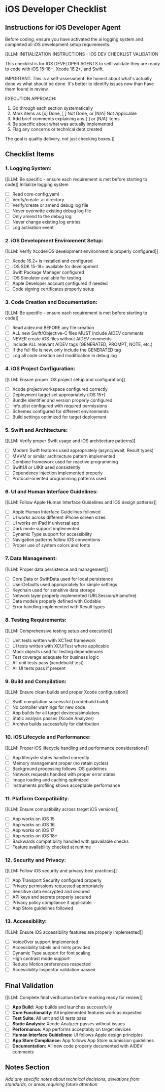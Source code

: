 # iOS Developer Checklist

## Instructions for iOS Developer Agent

Before coding, ensure you have activated the ai logging system and completed all iOS development setup requirements.

[[LLM: INITIALIZATION INSTRUCTIONS - IOS DEV CHECKLIST VALIDATION

This checklist is for IOS DEVELOPER AGENTS to self-validate they are ready to code with iOS 15-18+, Xcode 16.2+, and Swift.

IMPORTANT: This is a self-assessment. Be honest about what's actually done vs what should be done. It's better to identify issues now than have them found in review.

EXECUTION APPROACH:

1. Go through each section systematically
2. Mark items as [x] Done, [ ] Not Done, or [N/A] Not Applicable
3. Add brief comments explaining any [ ] or [N/A] items
4. Be specific about what was actually implemented
5. Flag any concerns or technical debt created

The goal is quality delivery, not just checking boxes.]]

## Checklist Items

### 1. **Logging System:**

[[LLM: Be specific - ensure each requirement is met before starting to code]]
Initialize logging system
   - [ ] Read core-config.yaml
   - [ ] Verify/create .ai directory
   - [ ] Verify/create or amend debug log file
   - [ ] Never overwrite existing debug log file
   - [ ] Only amend to the debug log
   - [ ] Never change existing log entries
   - [ ] Log activation event

### 2. **iOS Development Environment Setup:**

[[LLM: Verify Xcode/iOS development environment is properly configured]]
   - [ ] Xcode 16.2+ is installed and configured
   - [ ] iOS SDK 15-18+ available for development
   - [ ] Swift Package Manager configured
   - [ ] iOS Simulator available for testing
   - [ ] Apple Developer account configured if needed
   - [ ] Code signing certificates properly setup

### 3. **Code Creation and Documentation:**

[[LLM: Be specific - ensure each requirement is met before starting to code]]
   - [ ] Read aidev.md BEFORE any file creation
   - [ ] ALL new Swift/Objective-C files MUST include AIDEV comments
   - [ ] NEVER create iOS files without AIDEV comments
   - [ ] Include ALL relevant AIDEV tags (GENERATED, PROMPT, NOTE, etc.)
   - [ ] If the full file is new, only include the GENERATED tag
   - [ ] Log all code creation and modification in debug log

### 4. **iOS Project Configuration:**

[[LLM: Ensure proper iOS project setup and configuration]]
   - [ ] Xcode project/workspace configured correctly
   - [ ] Deployment target set appropriately (iOS 15+)
   - [ ] Bundle identifier and version properly configured
   - [ ] Info.plist configured with required permissions
   - [ ] Schemes configured for different environments
   - [ ] Build settings optimized for target deployment

### 5. **Swift and Architecture:**

[[LLM: Verify proper Swift usage and iOS architecture patterns]]
   - [ ] Modern Swift features used appropriately (async/await, Result types)
   - [ ] MVVM or similar architecture pattern implemented
   - [ ] Combine framework used for reactive programming
   - [ ] SwiftUI or UIKit used consistently
   - [ ] Dependency injection implemented properly
   - [ ] Protocol-oriented programming patterns used

### 6. **UI and Human Interface Guidelines:**

[[LLM: Follow Apple Human Interface Guidelines and iOS design patterns]]
   - [ ] Apple Human Interface Guidelines followed
   - [ ] UI works across different iPhone screen sizes
   - [ ] UI works on iPad if universal app
   - [ ] Dark mode support implemented
   - [ ] Dynamic Type support for accessibility
   - [ ] Navigation patterns follow iOS conventions
   - [ ] Proper use of system colors and fonts

### 7. **Data Management:**

[[LLM: Proper data persistence and management]]
   - [ ] Core Data or SwiftData used for local persistence
   - [ ] UserDefaults used appropriately for simple settings
   - [ ] Keychain used for sensitive data storage
   - [ ] Network layer properly implemented (URLSession/Alamofire)
   - [ ] Data models properly defined with Codable
   - [ ] Error handling implemented with Result types

### 8. **Testing Requirements:**

[[LLM: Comprehensive testing setup and execution]]
   - [ ] Unit tests written with XCTest framework
   - [ ] UI tests written with XCUITest where applicable
   - [ ] Mock objects used for testing dependencies
   - [ ] Test coverage adequate for business logic
   - [ ] All unit tests pass (xcodebuild test)
   - [ ] All UI tests pass if present

### 9. **Build and Compilation:**

[[LLM: Ensure clean builds and proper Xcode configuration]]
   - [ ] Swift compilation successful (xcodebuild build)
   - [ ] No compiler warnings for new code
   - [ ] App builds for all target devices/simulators
   - [ ] Static analysis passes (Xcode Analyzer)
   - [ ] Archive builds successfully for distribution

### 10. **iOS Lifecycle and Performance:**

[[LLM: Proper iOS lifecycle handling and performance considerations]]
   - [ ] App lifecycle states handled correctly
   - [ ] Memory management proper (no retain cycles)
   - [ ] Background processing follows iOS guidelines
   - [ ] Network requests handled with proper error states
   - [ ] Image loading and caching optimized
   - [ ] Instruments profiling shows acceptable performance

### 11. **Platform Compatibility:**

[[LLM: Ensure compatibility across target iOS versions]]
   - [ ] App works on iOS 15
   - [ ] App works on iOS 16
   - [ ] App works on iOS 17
   - [ ] App works on iOS 18+
   - [ ] Backwards compatibility handled with @available checks
   - [ ] Feature availability checked at runtime

### 12. **Security and Privacy:**

[[LLM: Follow iOS security and privacy best practices]]
   - [ ] App Transport Security configured properly
   - [ ] Privacy permissions requested appropriately
   - [ ] Sensitive data encrypted and secured
   - [ ] API keys and secrets properly secured
   - [ ] Privacy policy compliance if applicable
   - [ ] App Store guidelines followed

### 13. **Accessibility:**

[[LLM: Ensure iOS accessibility features are properly implemented]]
   - [ ] VoiceOver support implemented
   - [ ] Accessibility labels and hints provided
   - [ ] Dynamic Type support for font scaling
   - [ ] High contrast mode support
   - [ ] Reduce Motion preferences respected
   - [ ] Accessibility Inspector validation passed

## Final Validation

[[LLM: Complete final verification before marking ready for review]]

- [ ] **App Build:** App builds and launches successfully
- [ ] **Core Functionality:** All implemented features work as expected
- [ ] **Test Suite:** All unit and UI tests pass
- [ ] **Static Analysis:** Xcode Analyzer passes without issues
- [ ] **Performance:** App performs acceptably on target devices
- [ ] **Human Interface Guidelines:** UI follows Apple design principles
- [ ] **App Store Compliance:** App follows App Store submission guidelines
- [ ] **Documentation:** All new code properly documented with AIDEV comments

## Notes Section

_Add any specific notes about technical decisions, deviations from standards, or areas requiring future attention:_

